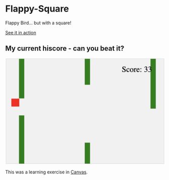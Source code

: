 # Flappy-Square
Flappy Bird... but with a square! 

[See it in action](https://bargotta.github.io/Flappy-Square/)

## My current hiscore - can you beat it?
![](snaps/hiscore.png)

This was a learning exercise in [Canvas](https://developer.mozilla.org/en-US/docs/Web/API/Canvas_API).
